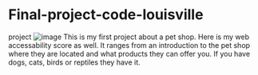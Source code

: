 # Final-project-code-louisville
project
![image](https://user-images.githubusercontent.com/87867815/157351252-fa0d114c-fa7e-4a98-885a-730ef528fb6f.png)
This is my first project about a pet shop. Here is my web accessability score as well. It ranges from an introduction to the pet shop where they are located and what products they can offer you. If you have dogs, cats, birds or reptiles they have it. 

